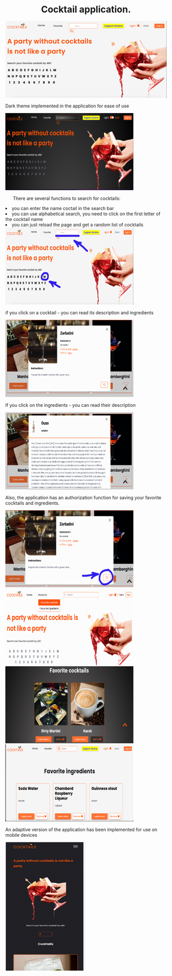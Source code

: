 <h1 align="center">Cocktail application.</h1> 
<img src="./readme/home_light.png" alt="домашняя страничка">
<p align="left">Dark theme implemented in the application for ease of use</p>
<img src="./readme/home.png" width=400 height=240>
<ul align="left">There are several functions to search for cocktails:</ul>
<li>you can enter the name coctail in the search bar</li>
<li>you can use alphabetical search, you need to click on the first letter of the cocktail name</li>
<li>you can just reload the page and get a random list of cocktails</li>
<img src="./readme/search.png" width=400 height=240>
<p align="left">if you click on a cocktail - you can read its description and ingredients</p>
<img src="./readme/coctail.png" width=400 height=240>
<p align="left">If you click on the ingredients - you can read their description</p>
<img src="./readme/ingridient.png" width=400 height=240>
<p align="left">Also, the application has an authorization function for saving your favorite cocktails and ingredients.</p>
<div display="flex">
<img src="./readme/add_favorite.png"  width=400 height=240>
<img src="./readme/favorite.png" width=400 height=240>
<img src="./readme/favorite_2.png"  width=400 height=240>
<img src="./readme/favorite_ing.png" width=400 height=240>
</div> 
<p>An adaptive version of the application has been implemented for use on mobile devices</p>
<img src="./readme/adaptiv.png" width=250 height=400>
